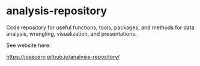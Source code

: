 # analysis-repository

Code repository for useful functions, tools, packages, and methods for data analysis, wrangling, visualization, and presentations.

See website here:

https://josecerv.github.io/analysis-repository/
